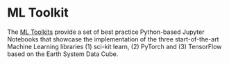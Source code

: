 # ML Toolkit

The [ML Toolkits](https://github.com/deepesdl/deepesdl-doc/blob/anja-xxx-ml_toolkit/docs/ml-toolkit/introduction.md) provide a set of best practice Python-based Jupyter Notebooks that showcase the implementation of the three start-of-the-art Machine Learning libraries (1) sci-kit learn, (2) PyTorch and (3) TensorFlow based on the Earth System Data Cube. 


